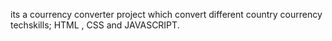 its a courrency converter project which convert different country courrency 
<br>
techskills; HTML , CSS and JAVASCRIPT.
